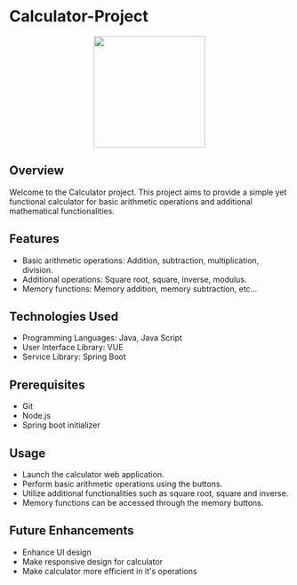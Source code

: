 # Calculator-Project

<p align="center"><img src="/calculator icon.ico" width = 200></p>

## Overview

Welcome to the Calculator project. This project aims to provide a simple yet functional calculator for basic arithmetic operations and additional mathematical functionalities.

## Features
- Basic arithmetic operations: Addition, subtraction, multiplication, division.
- Additional operations: Square root, square, inverse, modulus.
- Memory functions: Memory addition, memory subtraction, etc...

## Technologies Used
- Programming Languages: Java, Java Script 
- User Interface Library: VUE
- Service Library: Spring Boot

## Prerequisites
- Git
- Node.js
- Spring boot initializer

## Usage
- Launch the calculator web application.
- Perform basic arithmetic operations using the buttons.
- Utilize additional functionalities such as square root, square and inverse.
- Memory functions can be accessed through the memory buttons.

## Future Enhancements
- Enhance UI design
- Make responsive design for calculator
- Make calculator more efficient in it's operations
